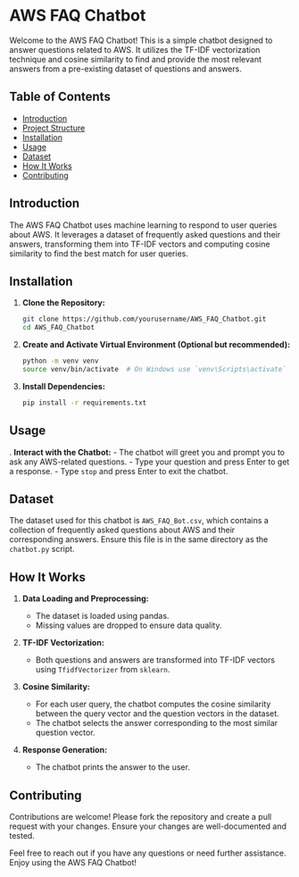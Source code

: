 # AWS FAQ Chatbot

Welcome to the AWS FAQ Chatbot! This is a simple chatbot designed to answer questions related to AWS. It utilizes the TF-IDF vectorization technique and cosine similarity to find and provide the most relevant answers from a pre-existing dataset of questions and answers.

## Table of Contents

- [Introduction](#introduction)
- [Project Structure](#project-structure)
- [Installation](#installation)
- [Usage](#usage)
- [Dataset](#dataset)
- [How It Works](#how-it-works)
- [Contributing](#contributing)

## Introduction

The AWS FAQ Chatbot uses machine learning to respond to user queries about AWS. It leverages a dataset of frequently asked questions and their answers, transforming them into TF-IDF vectors and computing cosine similarity to find the best match for user queries.

## Installation

1. **Clone the Repository:**
    ```bash
    git clone https://github.com/yourusername/AWS_FAQ_Chatbot.git
    cd AWS_FAQ_Chatbot
    ```

2. **Create and Activate Virtual Environment (Optional but recommended):**
    ```bash
    python -m venv venv
    source venv/bin/activate  # On Windows use `venv\Scripts\activate`
    ```

3. **Install Dependencies:**
    ```bash
    pip install -r requirements.txt
    ```

## Usage

. **Interact with the Chatbot:**
    - The chatbot will greet you and prompt you to ask any AWS-related questions.
    - Type your question and press Enter to get a response.
    - Type `stop` and press Enter to exit the chatbot.

## Dataset

The dataset used for this chatbot is `AWS_FAQ_Bot.csv`, which contains a collection of frequently asked questions about AWS and their corresponding answers. Ensure this file is in the same directory as the `chatbot.py` script.

## How It Works

1. **Data Loading and Preprocessing:**
    - The dataset is loaded using pandas.
    - Missing values are dropped to ensure data quality.

2. **TF-IDF Vectorization:**
    - Both questions and answers are transformed into TF-IDF vectors using `TfidfVectorizer` from `sklearn`.

3. **Cosine Similarity:**
    - For each user query, the chatbot computes the cosine similarity between the query vector and the question vectors in the dataset.
    - The chatbot selects the answer corresponding to the most similar question vector.

4. **Response Generation:**
    - The chatbot prints the answer to the user.

## Contributing

Contributions are welcome! Please fork the repository and create a pull request with your changes. Ensure your changes are well-documented and tested.

Feel free to reach out if you have any questions or need further assistance. Enjoy using the AWS FAQ Chatbot!
